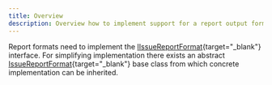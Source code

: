 ```yaml
---
title: Overview
description: Overview how to implement support for a report output format.
---
```


Report formats need to implement the [IIssueReportFormat](https://cakebuild.net/api/Cake.Issues.Reporting/IIssueReportFormat/){target="_blank"} interface.
For simplifying implementation there exists an abstract [IssueReportFormat](https://cakebuild.net/api/Cake.Issues.Reporting/IssueReportFormat/){target="_blank"}
base class from which concrete implementation can be inherited.
